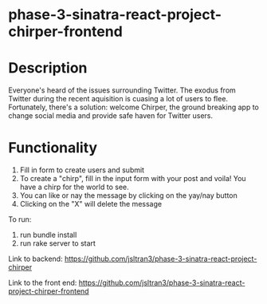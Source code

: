 # phase-3-sinatra-react-project-chirper-frontend

# Description
Everyone's heard of the issues surrounding Twitter. The exodus from Twitter during the recent aquisition is cuasing a lot of users to flee. Fortunately, there's a solution: welcome Chirper, the ground breaking app to change social media and provide safe haven for Twitter users. 

# Functionality 
1. Fill in form to create users and submit
2. To create a "chirp", fill in the input form with your post and voila! You have a chirp for the world to see. 
3. You can like or nay the message by clicking on the yay/nay button
4. Clicking on the "X" will delete the message

To run:
1. run bundle install
2. run rake server to start

Link to backend:
https://github.com/jsltran3/phase-3-sinatra-react-project-chirper


Link to the front end:
https://github.com/jsltran3/phase-3-sinatra-react-project-chirper-frontend
